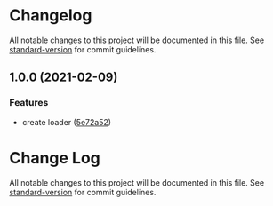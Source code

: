 # Changelog

All notable changes to this project will be documented in this file. See [standard-version](https://github.com/conventional-changelog/standard-version) for commit guidelines.

## 1.0.0 (2021-02-09)


### Features

* create loader ([5e72a52](https://github.com/BotTech/webpack-remote-source-map-loader/commit/5e72a52d74cd10d3f6f8e11abb9a2579cce7b4ae))

# Change Log

All notable changes to this project will be documented in this file. See [standard-version](https://github.com/conventional-changelog/standard-version) for commit guidelines.